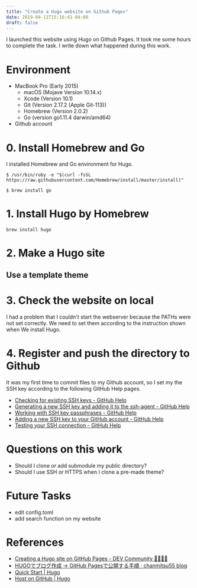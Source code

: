 ```yaml
---
title: "Create a Hugo website on Github Pages"
date: 2019-04-11T15:16:41-04:00
draft: false
---
```


I launched this website using Hugo on Github Pages.
It took me some hours to complete the task.
I write down what happened during this work.

# Environment

* MacBook Pro (Early 2015)
    * macOS (Mojave Version 10.14.x)
    * Xcode (Version 10.1)
    * Git (Version 2.17.2 (Apple Git-113))
    * Homebrew (Version 2.0.2)
    * Go (version go1.11.4 darwin/amd64)
* Github account

# 0. Install Homebrew and Go

I installed Homebrew and Go environment for Hugo.

    $ /usr/bin/ruby -e "$(curl -fsSL https://raw.githubusercontent.com/Homebrew/install/master/install)"

    $ brew install go

# 1. Install Hugo by Homebrew

    brew install hugo

# 2. Make a Hugo site

## Use a template theme

# 3. Check the website on local

I had a problem that I couldn't start the webserver because the PATHs were not set correctly. We need to set them according to the instruction shown when We install Hugo.

# 4. Register and push the directory to Github

It was my first time to commit files to my Github account, so I set my the SSH key according to the following GitHub Help pages.

* [Checking for existing SSH keys - GitHub Help](https://help.github.com/en/articles/checking-for-existing-ssh-keys)
* [Generating a new SSH key and adding it to the ssh-agent - GitHub Help](https://help.github.com/en/articles/generating-a-new-ssh-key-and-adding-it-to-the-ssh-agent)
* [Working with SSH key passphrases - GitHub Help](https://help.github.com/en/articles/working-with-ssh-key-passphrases)
* [Adding a new SSH key to your GitHub account - GitHub Help](https://help.github.com/en/articles/adding-a-new-ssh-key-to-your-github-account)
* [Testing your SSH connection - GitHub Help](https://help.github.com/en/articles/testing-your-ssh-connection)

# Questions on this work

* Should I clone or add submodule my public directory?
* Should I use SSH or HTTPS when I clone a pre-made theme?

# Future Tasks

- edit config.toml  
- add search function on my website

# References

* [Creating a Hugo site on GitHub Pages - DEV Community 👩‍💻👨‍💻](https://dev.to/dgavlock/creating-a-hugo-site-on-github-pages-3cjo)
* [HUGOでブログ作成 → GitHub Pagesで公開する手順 · chanmitsu55 blog](https://chanmitsu55.github.io/2017/12/25/2017-12-25-create-blog-by-hugo/)
* [Quick Start | Hugo](https://gohugo.io/getting-started/quick-start/)
* [Host on GitHub | Hugo](https://gohugo.io/hosting-and-deployment/hosting-on-github/)